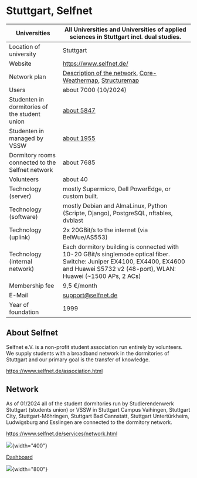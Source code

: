 # Stuttgart, Selfnet

Universities                                      | All Universities and Universities of applied sciences in Stuttgart incl. dual studies.
--------------------------------------------------|------------------------------------------------------------------------------------------------------------------------------------------------------------------------------------------------------------
Location of university                            | Stuttgart
Website                                           | <https://www.selfnet.de/>
Network plan                                      | [Description of the network](https://www.selfnet.de/services/network.html), [Core-Weathermap](http://weathermap.selfnet.de), [Structuremap](https://structuremap.selfnet.de)
Users                                             | about 7000 (10/2024)
Studenten in dormitories of the student union     | [about 5847](https://www.studierendenwerk-stuttgart.de/wohnen/wohnanlagen/)
Studenten in managed by VSSW                      | [about 1955](https://www.vssw.de/wohnheime/)
Dormitory rooms connected to the Selfnet network  | about 7685
Volunteers                                        | about 40
Technology (server)                               | mostly Supermicro, Dell PowerEdge, or custom built.
Technology (software)                             | mostly Debian and AlmaLinux, Python (Scripte, Django), PostgreSQL, nftables, dvblast
Technology (uplink)                               | 2x 20GBit/s to the internet (via BelWue/AS553)
Technology (internal network)                     | Each dormitory building is connected with 10-20 GBit/s singlemode optical fiber. Switche: Juniper EX4100, EX4400, EX4600 and Huawei S5732 v2 (48-port), WLAN: Huawei (\~1500 APs, 2 ACs)
Membership fee                                    | 9,5 €/month
E-Mail                                            | [support@selfnet.de](/mailto/support@selfnet.de)
Year of foundation                                | 1999

## About Selfnet

Selfnet e.V. is a non-profit student association run entirely by
volunteers. We supply students with a broadband network in the
dormitories of Stuttgart and our primary goal is the transfer of
knowledge.

<https://www.selfnet.de/association.html>

## Network

As of 01/2024 all of the student dormitories run by Studierendenwerk
Stuttgart (students union) or VSSW in Stuttgart Campus Vaihingen, Stuttgart
City, Stuttgart-Möhringen, Stuttgart Bad Cannstatt, Stuttgart
Untertürkheim, Ludwigsburg and Esslingen are connected to the dormitory network.

<https://www.selfnet.de/services/network.html>

![](/studnetze/map-of-selfnet-pops-11-2018.png){width="400"}

[Dashboard](http://dashboard.selfnet.de)

![](/studnetze/wohnheimnetzwerk-selfnet-ev-stuttgart.png){width="800"}
